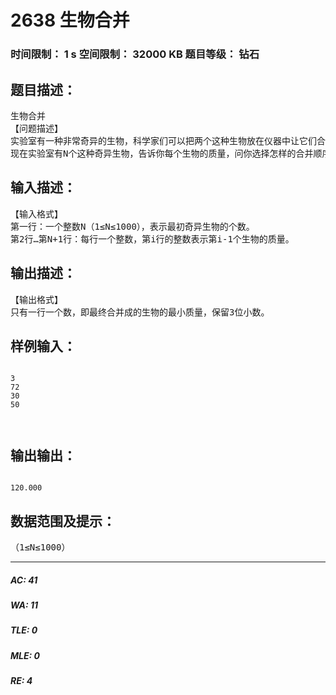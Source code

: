 # 2638 生物合并   
### 时间限制： 1 s     空间限制： 32000 KB     题目等级： 钻石  
## 题目描述：  

<pre>
生物合并
【问题描述】
实验室有一种非常奇异的生物，科学家们可以把两个这种生物放在仪器中让它们合并成一个，它们合并的规律是：两个质量为m1和m2的生物合成一个后的质量是2  *  s  q  r  t  (  m  1  *  m  2  )  。
现在实验室有N个这种奇异生物，告诉你每个生物的质量，问你选择怎样的合并顺序能将N个生物合并成一个，最终合并成的生物质量最小。你的任务就是求最小质量。
</pre>
  
  
## 输入描述：  

<pre>
【输入格式】
第一行：一个整数N（1≤N≤1000），表示最初奇异生物的个数。
第2行…第N+1行：每行一个整数，第i行的整数表示第i-1个生物的质量。
</pre>
  
  
## 输出描述：  

<pre>
【输出格式】
只有一行一个数，即最终合并成的生物的最小质量，保留3位小数。
</pre>
  
  
## 样例输入：  

<pre><code>
3
72
30
50
  

</code></pre>
  
  
## 输出输出：  

<pre><code>
120.000
</code></pre>
  
  
## 数据范围及提示：  

<pre>
（1≤N≤1000）
</pre>
  
  
***  

##### AC: 41  
##### WA: 11  
##### TLE: 0  
##### MLE: 0  
##### RE: 4  
